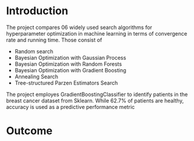 # Introduction

The project compares 06 widely used search algorithms for hyperparameter optimization in machine learning in terms of convergence rate and running time. Those consist of
* Random search
* Bayesian Optimization with Gaussian Process
* Bayesian Optimization with Random Forests
* Bayesian Optimization with Gradient Boosting
* Annealing Search
* Tree-structured Parzen Estimators Search

The project employes GradientBoostingClassifier to identify patients in the breast cancer dataset from Sklearn. While 62.7% of patients are healthy, accuracy is used as a predictive performance metric

# Outcome

[](https://github.com/SteveVu2212/Search-Algorithms-for-Hyperparameter-Optimization/blob/main/Images/convergence_and_runtime.png)
